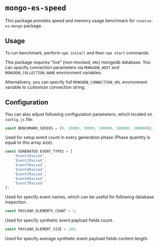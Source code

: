 # `mongo-es-speed`

This package provides speed and memory usage benchmark for `resolve-es-mongo` package.

## Usage

To run benchmark, perform `npm install` and then `npm start` commands.

This package requires "live" (non-mocked, etc) mongodb database. You can specify connection
parameters via `MONGODB_HOST` and `MONGODB_COLLECTION_NAME` environment variables.

Alternalivery, you can specify full `MONGODB_CONNECTION_URL` environment variable to
customize connection string.

## Configuration

You can also adjust following configuration parameters, which located on `config.js` file:

```js
const BENCHMARK_SERIES = [0, 10000, 30000, 100000, 300000, 1000000];
```
Used for setup event count in every generation phase (Phase quantity is equal to this array size).

```js
const GENERATED_EVENT_TYPES = [
    'Event1Raised',
    'Event2Raised',
    'Event3Raised',
    'Event4Raised',
    'Event5Raised',
    'Event6Raised',
    'Event7Raised'
];
```
Used for specify event names, which can be useful for following database inspection.

```js
const PAYLOAD_ELEMENTS_COUNT = 3;
```
Used for specify synthetic event payload fields count.

```js
const PAYLOAD_ELEMENT_SIZE = 100;
```
Used for specify average synthetic event payload fields content length.
